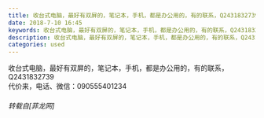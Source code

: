 ```yaml
---
title: 收台式电脑，最好有双屏的，笔记本，手机，都是办公用的，有的联系，Q2431832739
date: 2018-7-10 16:45
keywords: 收台式电脑，最好有双屏的，笔记本，手机，都是办公用的，有的联系，Q2431832739
description: 收台式电脑，最好有双屏的，笔记本，手机，都是办公用的，有的联系，Q2431832739代价来，电话、微信：090555401234
categories: used
---
```

<td class="t_f" id="postmessage_1499027">

收台式电脑，最好有双屏的，笔记本，手机，都是办公用的，有的联系，Q2431832739<br/>
代价来，电话、微信：090555401234</td>
###### 转载自[菲龙网]